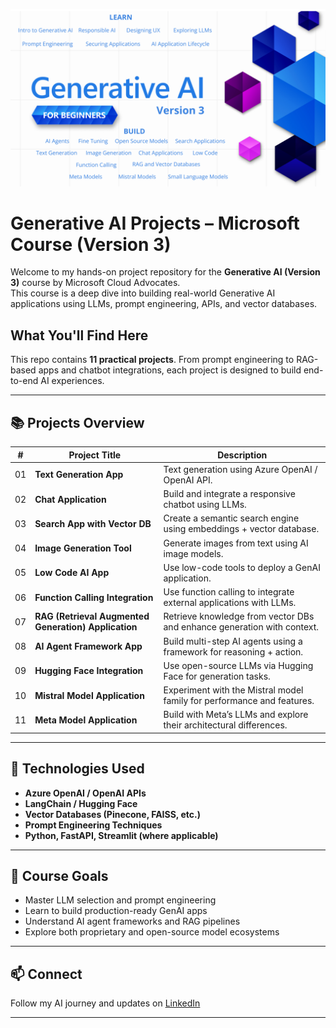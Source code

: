 ![Generative AI For Beginners](./images/repo-thumbnailv4-fixed.png?WT.mc_id=academic-105485-koreyst)

# Generative AI Projects – Microsoft Course (Version 3)

Welcome to my hands-on project repository for the **Generative AI (Version 3)** course by Microsoft Cloud Advocates.  
This course is a deep dive into building real-world Generative AI applications using LLMs, prompt engineering, APIs, and vector databases.

## What You'll Find Here

This repo contains **11 practical projects**. From prompt engineering to RAG-based apps and chatbot integrations, each project is designed to build end-to-end AI experiences.

---

## 📚 Projects Overview

| #  | Project Title                                             | Description                                                                 |
|----|-----------------------------------------------------------|-----------------------------------------------------------------------------|
| 01 | **Text Generation App**                                   | Text generation using Azure OpenAI / OpenAI API.                            |
| 02 | **Chat Application**                                      | Build and integrate a responsive chatbot using LLMs.                        |
| 03 | **Search App with Vector DB**                             | Create a semantic search engine using embeddings + vector database.         |
| 04 | **Image Generation Tool**                                 | Generate images from text using AI image models.                            |
| 05 | **Low Code AI App**                                       | Use low-code tools to deploy a GenAI application.                           |
| 06 | **Function Calling Integration**                          | Use function calling to integrate external applications with LLMs.          |
| 07 | **RAG (Retrieval Augmented Generation) Application**      | Retrieve knowledge from vector DBs and enhance generation with context.     |
| 08 | **AI Agent Framework App**                                | Build multi-step AI agents using a framework for reasoning + action.        |
| 09 | **Hugging Face Integration**                              | Use open-source LLMs via Hugging Face for generation tasks.                 |
| 10 | **Mistral Model Application**                             | Experiment with the Mistral model family for performance and features.      |
| 11 | **Meta Model Application**                                | Build with Meta’s LLMs and explore their architectural differences.         |

---

## 🚀 Technologies Used

- **Azure OpenAI / OpenAI APIs**
- **LangChain / Hugging Face**
- **Vector Databases (Pinecone, FAISS, etc.)**
- **Prompt Engineering Techniques**
- **Python, FastAPI, Streamlit (where applicable)**

---

## 🎯 Course Goals

- Master LLM selection and prompt engineering
- Learn to build production-ready GenAI apps
- Understand AI agent frameworks and RAG pipelines
- Explore both proprietary and open-source model ecosystems

---

## 📫 Connect

Follow my AI journey and updates on [LinkedIn](https://www.linkedin.com/in/kumar2000manik/) 

---

